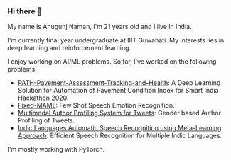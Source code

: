 ### Hi there 👋

My name is Anugunj Naman, I'm 21 years old and I live in India.

I'm currently final year undergraduate at IIIT Guwahati. My interests lies in deep learning and reinforcement learning.

I enjoy working on AI/ML problems. So far, I've worked on the following problems:
- [PATH-Pavement-Assessment-Tracking-and-Health](https://github.com/AnugunjNaman/PATH-Pavement-Assessment-Tracking-and-Health-SIH2020): A Deep Learning Solution for Automation of Pavement Condition Index for Smart India Hackathon 2020.
- [Fixed-MAML](https://arxiv.org/pdf/2101.01356.pdf): Few Shot Speech Emotion Recognition.
- [Multimodal Author Profiling System for Tweets](https://ieeexplore.ieee.org/abstract/document/9482514/): Gender based Author Profiling of Tweets.
- [Indic Languages Automatic Speech Recognition using Meta-Learning Approach](https://aclanthology.org/2021.icnlsp-1.25.pdf): Efficient Speech Recognition for  Multiple Indic Languages.

I'm mostly working with PyTorch.
